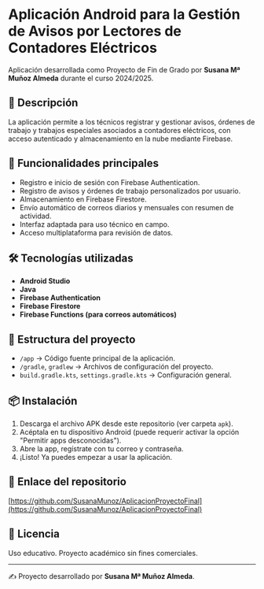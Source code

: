# Aplicación Android para la Gestión de Avisos por Lectores de Contadores Eléctricos

Aplicación desarrollada como Proyecto de Fin de Grado por **Susana Mª Muñoz Almeda** durante el curso 2024/2025.

## 🧾 Descripción

La aplicación permite a los técnicos registrar y gestionar avisos, órdenes de trabajo y trabajos especiales asociados a contadores eléctricos, con acceso autenticado y almacenamiento en la nube mediante Firebase.

## 🚀 Funcionalidades principales

- Registro e inicio de sesión con Firebase Authentication.
- Registro de avisos y órdenes de trabajo personalizados por usuario.
- Almacenamiento en Firebase Firestore.
- Envío automático de correos diarios y mensuales con resumen de actividad.
- Interfaz adaptada para uso técnico en campo.
- Acceso multiplataforma para revisión de datos.

## 🛠️ Tecnologías utilizadas

- **Android Studio**
- **Java**
- **Firebase Authentication**
- **Firebase Firestore**
- **Firebase Functions (para correos automáticos)**

## 📂 Estructura del proyecto

- `/app` → Código fuente principal de la aplicación.
- `/gradle`, `gradlew` → Archivos de configuración del proyecto.
- `build.gradle.kts`, `settings.gradle.kts` → Configuración general.

 ## 📦 Instalación

1. Descarga el archivo APK desde este repositorio (ver carpeta `apk`).
2. Acéptala en tu dispositivo Android (puede requerir activar la opción "Permitir apps desconocidas").
3. Abre la app, regístrate con tu correo y contraseña.
4. ¡Listo! Ya puedes empezar a usar la aplicación.


## 🔗 Enlace del repositorio

[https://github.com/SusanaMunoz/AplicacionProyectoFinal](https://github.com/SusanaMunoz/AplicacionProyectoFinal)

## 📃 Licencia

Uso educativo. Proyecto académico sin fines comerciales.

---

✍️ Proyecto desarrollado por **Susana Mª Muñoz Almeda**.
